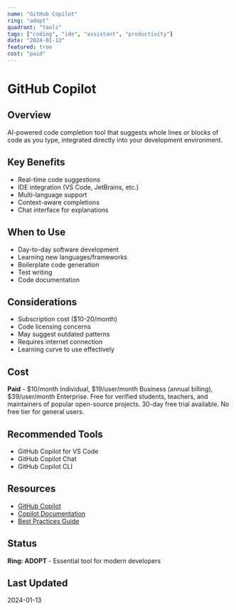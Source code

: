 ```yaml
---
name: "GitHub Copilot"
ring: "adopt"
quadrant: "tools"
tags: ["coding", "ide", "assistant", "productivity"]
date: "2024-01-13"
featured: true
cost: "paid"
---
```


# GitHub Copilot

## Overview
AI-powered code completion tool that suggests whole lines or blocks of code as you type, integrated directly into your development environment.

## Key Benefits
- Real-time code suggestions
- IDE integration (VS Code, JetBrains, etc.)
- Multi-language support
- Context-aware completions
- Chat interface for explanations

## When to Use
- Day-to-day software development
- Learning new languages/frameworks
- Boilerplate code generation
- Test writing
- Code documentation

## Considerations
- Subscription cost ($10-20/month)
- Code licensing concerns
- May suggest outdated patterns
- Requires internet connection
- Learning curve to use effectively

## Cost
**Paid** - $10/month Individual, $19/user/month Business (annual billing), $39/user/month Enterprise. Free for verified students, teachers, and maintainers of popular open-source projects. 30-day free trial available. No free tier for general users.

## Recommended Tools
- GitHub Copilot for VS Code
- GitHub Copilot Chat
- GitHub Copilot CLI

## Resources
- [GitHub Copilot](https://github.com/features/copilot)
- [Copilot Documentation](https://docs.github.com/copilot)
- [Best Practices Guide](https://github.blog/2023-06-20-how-to-write-better-prompts-for-github-copilot/)

## Status
**Ring: ADOPT** - Essential tool for modern developers

## Last Updated
2024-01-13
